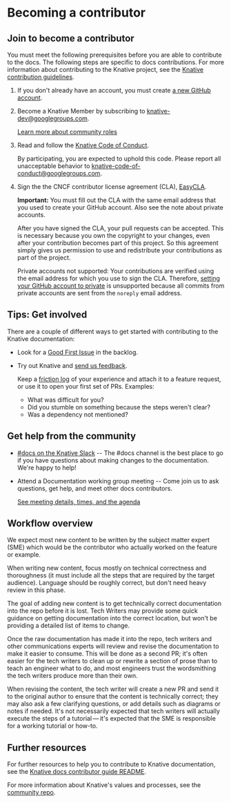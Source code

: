 # Becoming a contributor

## Join to become a contributor

You must meet the following prerequisites before you are able to contribute to
the docs. The following steps are specific to docs contributions.
For more information about contributing to the Knative project, see the
[Knative contribution guidelines](https://github.com/knative/community/blob/main/CONTRIBUTING.md).

1. If you don't already have an account, you must create
   [a new GitHub account](https://github.com/join).

1. Become a Knative Member by subscribing to
   [knative-dev@googlegroups.com](https://groups.google.com/forum/#!forum/knative-dev).

   [Learn more about community roles](https://github.com/knative/community/tree/main/ROLES.md)

1. Read and follow the
   [Knative Code of Conduct](https://github.com/knative/community/blob/main/CODE-OF-CONDUCT.md).

   By participating, you are expected to uphold this code. Please report all
   unacceptable behavior to <knative-code-of-conduct@googlegroups.com>.

1. Sign the the CNCF contributor license agreement (CLA), [EasyCLA](https://easycla.lfx.linuxfoundation.org/).

   **Important:** You must fill out the CLA with the same email address that you
   used to create your GitHub account. Also see the note about private accounts.

   After you have signed the CLA, your pull requests can be accepted. This is necessary because you own the copyright to your changes, even after your contribution becomes part of this project. So this agreement simply gives us permission to use and redistribute your contributions as part of the project.

   Private accounts not supported: Your contributions are verified using the
   email address for which you use to sign the CLA. Therefore,
   [setting your GitHub account to private](https://help.github.com/en/articles/setting-your-commit-email-address)
   is unsupported because all commits from private accounts are sent from the
   `noreply` email address.

## Tips: Get involved

There are a couple of different ways to get started with contributing to the
Knative documentation:

- Look for a
  [Good First Issue](https://github.com/knative/docs/labels/kind%2Fgood-first-issue)
  in the backlog.

- Try out Knative and
  [send us feedback](https://github.com/knative/docs/issues/new?template=docs-feature-request.md).

  Keep a
  [friction log](https://devrel.net/developer-experience/an-introduction-to-friction-logging)
  of your experience and attach it to a feature request, or use it to open your
  first set of PRs. Examples:

  - What was difficult for you?
  - Did you stumble on something because the steps weren't clear?
  - Was a dependency not mentioned?

## Get help from the community

- [#docs on the Knative Slack](https://slack.knative.dev) -- The #docs channel
  is the best place to go if you have questions about making changes to the
  documentation. We're happy to help!

- Attend a Documentation working group meeting
  -- Come join us to ask questions, get help, and meet other docs contributors.

  [See meeting details, times, and the agenda](https://github.com/knative/community/blob/main/working-groups/WORKING-GROUPS.md#documentation--user-experience)

## Workflow overview

We expect most new content to be written by the subject matter expert (SME)
which would be the contributor who actually worked on the feature or example.

When writing new content, focus mostly on technical correctness and thoroughness
(it must include all the steps that are required by the target audience).
Language should be roughly correct, but don't need heavy review in this phase.

The goal of adding new content is to get technically correct documentation into
the repo before it is lost. Tech Writers may provide some quick guidance on
getting documentation into the correct location, but won't be providing a
detailed list of items to change.

Once the raw documentation has made it into the repo, tech writers and other
communications experts will review and revise the documentation to make it
easier to consume. This will be done as a second PR; it's often easier for the
tech writers to clean up or rewrite a section of prose than to teach an engineer
what to do, and most engineers trust the wordsmithing the tech writers produce
more than their own.

When revising the content, the tech writer will create a new PR and send it to
the original author to ensure that the content is technically correct; they may
also ask a few clarifying questions, or add details such as diagrams or notes if
needed. It's not necessarily expected that tech writers will actually execute
the steps of a tutorial — it's expected that the SME is responsible for a
working tutorial or how-to.

## Further resources

For further resources to help you to contribute to Knative documentation, see
the [Knative docs contributor guide README](../README.md).

For more information about Knative's values and processes, see the
[community repo](https://github.com/knative/community).
